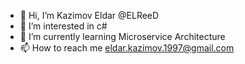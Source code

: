 

- 👋 Hi, I’m Kazimov Eldar @ELReeD
- 👀 I’m interested in c#
- 🌱 I’m currently learning Microservice Architecture
- 📫 How to reach me eldar.kazimov.1997@gmail.com
